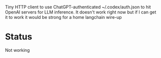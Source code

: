 Tiny HTTP client to use ChatGPT-authenticated ~/.codex/auth.json to hit OpenAI servers for LLM inference. It doesn't work right now but if I can get it to work it would be strong for a home langchain wire-up

# Status
Not working


